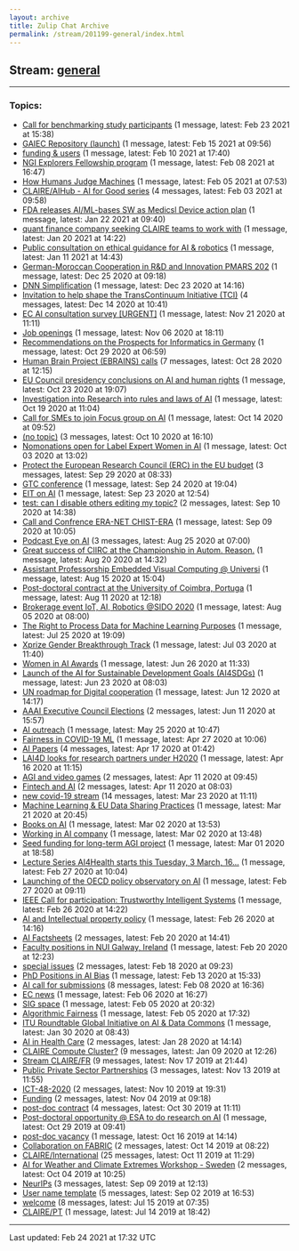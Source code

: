 ```yaml
---
layout: archive
title: Zulip Chat Archive
permalink: /stream/201199-general/index.html
---
```


## Stream: [general](https://claire4ai.github.io/archive/stream/201199-general/index.html)
---

### Topics:

* [Call for benchmarking study participants](topic/Call.20for.20benchmarking.20study.20participants.html) (1 message, latest: Feb 23 2021 at 15:38)
* [GAIEC Repository (launch)](topic/GAIEC.20Repository.20(launch).html) (1 message, latest: Feb 15 2021 at 09:56)
* [funding & users](topic/funding.20.26.20users.html) (1 message, latest: Feb 10 2021 at 17:40)
* [NGI Explorers Fellowship program](topic/NGI.20Explorers.20Fellowship.20program.html) (1 message, latest: Feb 08 2021 at 16:47)
* [How Humans Judge Machines](topic/How.20Humans.20Judge.20Machines.html) (1 message, latest: Feb 05 2021 at 07:53)
* [CLAIRE/AIHub - AI for Good series](topic/CLAIRE.2FAIHub.20-.20AI.20for.20Good.20series.html) (4 messages, latest: Feb 03 2021 at 09:58)
* [FDA releases AI/ML-bases SW as Medicsl Device action plan](topic/FDA.20releases.20AI.2FML-bases.20SW.20as.20Medicsl.20Device.20action.20plan.html) (1 message, latest: Jan 22 2021 at 09:40)
* [quant finance company seeking CLAIRE teams to work with](topic/quant.20finance.20company.20seeking.20CLAIRE.20teams.20to.20work.20with.html) (1 message, latest: Jan 20 2021 at 14:22)
* [Public consultation on ethical guidance for AI & robotics](topic/Public.20consultation.20on.20ethical.20guidance.20for.20AI.20.26.20robotics.html) (1 message, latest: Jan 11 2021 at 14:43)
* [German-Moroccan Cooperation in R&D and Innovation PMARS 202](topic/German-Moroccan.20Cooperation.20in.20R.26D.20and.20Innovation.20PMARS.20202.html) (1 message, latest: Dec 25 2020 at 09:18)
* [DNN Simplification](topic/DNN.20Simplification.html) (1 message, latest: Dec 23 2020 at 14:16)
* [Invitation to help shape the TransContinuum Initiative (TCI)](topic/Invitation.20to.20help.20shape.20the.20TransContinuum.20Initiative.20(TCI).html) (4 messages, latest: Dec 14 2020 at 10:41)
* [EC AI consultation survey \[URGENT\]](topic/EC.20AI.20consultation.20survey.20.5BURGENT.5D.html) (1 message, latest: Nov 21 2020 at 11:11)
* [Job openings](topic/Job.20openings.html) (1 message, latest: Nov 06 2020 at 18:11)
* [Recommendations on the Prospects for Informatics in Germany](topic/Recommendations.20on.20the.20Prospects.20for.20Informatics.20in.20Germany.html) (1 message, latest: Oct 29 2020 at 06:59)
* [Human Brain Project (EBRAINS) calls](topic/Human.20Brain.20Project.20(EBRAINS).20calls.html) (7 messages, latest: Oct 28 2020 at 12:15)
* [EU Council presidency conclusions on AI and human rights](topic/EU.20Council.20presidency.20conclusions.20on.20AI.20and.20human.20rights.html) (1 message, latest: Oct 23 2020 at 19:07)
* [Investigation into Research into rules and laws of AI](topic/Investigation.20into.20Research.20into.20rules.20and.20laws.20of.20AI.html) (1 message, latest: Oct 19 2020 at 11:04)
* [Call for SMEs to join Focus group on AI](topic/Call.20for.20SMEs.20to.20join.20Focus.20group.20on.20AI.html) (1 message, latest: Oct 14 2020 at 09:52)
* [(no topic)](topic/(no.20topic).html) (3 messages, latest: Oct 10 2020 at 16:10)
* [Nomonations open for Label Expert Women in AI](topic/Nomonations.20open.20for.20Label.20Expert.20Women.20in.20AI.html) (1 message, latest: Oct 03 2020 at 13:02)
* [Protect the European Research Council (ERC) in the EU budget](topic/Protect.20the.20European.20Research.20Council.20(ERC).20in.20the.20EU.20budget.html) (3 messages, latest: Sep 29 2020 at 08:33)
* [GTC conference](topic/GTC.20conference.html) (1 message, latest: Sep 24 2020 at 19:04)
* [EIT on AI](topic/EIT.20on.20AI.html) (1 message, latest: Sep 23 2020 at 12:54)
* [test: can I disable others editing my topic?](topic/test.3A.20can.20I.20disable.20others.20editing.20my.20topic.3F.html) (2 messages, latest: Sep 10 2020 at 14:38)
* [Call and Confrence ERA-NET CHIST-ERA](topic/Call.20and.20Confrence.20ERA-NET.20CHIST-ERA.html) (1 message, latest: Sep 09 2020 at 10:05)
* [Podcast Eye on AI](topic/Podcast.20Eye.20on.20AI.html) (3 messages, latest: Aug 25 2020 at 07:00)
* [Great success of CIIRC at the Championship in Autom. Reason.](topic/Great.20success.20of.20CIIRC.20at.20the.20Championship.20in.20Autom.2E.20Reason.2E.html) (1 message, latest: Aug 20 2020 at 14:32)
* [Assistant Professorship Embedded Visual Computing @ Universi](topic/Assistant.20Professorship.20Embedded.20Visual.20Computing.20.40.20Universi.html) (1 message, latest: Aug 15 2020 at 15:04)
* [Post-doctoral contract at the University of Coimbra, Portuga](topic/Post-doctoral.20contract.20at.20the.20University.20of.20Coimbra.2C.20Portuga.html) (1 message, latest: Aug 11 2020 at 12:18)
* [Brokerage event IoT, AI, Robotics @SIDO 2020](topic/Brokerage.20event.20IoT.2C.20AI.2C.20Robotics.20.40SIDO.202020.html) (1 message, latest: Aug 05 2020 at 08:00)
* [The Right to Process Data for Machine Learning Purposes](topic/The.20Right.20to.20Process.20Data.20for.20Machine.20Learning.20Purposes.html) (1 message, latest: Jul 25 2020 at 19:09)
* [Xprize Gender Breakthrough Track](topic/Xprize.20Gender.20Breakthrough.20Track.html) (1 message, latest: Jul 03 2020 at 11:40)
* [Women in AI Awards](topic/Women.20in.20AI.20Awards.html) (1 message, latest: Jun 26 2020 at 11:33)
* [Launch of the AI for Sustainable Development Goals (AI4SDGs)](topic/Launch.20of.20the.20AI.20for.20Sustainable.20Development.20Goals.20(AI4SDGs).html) (1 message, latest: Jun 23 2020 at 08:03)
* [UN roadmap for Digital cooperation](topic/UN.20roadmap.20for.20Digital.20cooperation.html) (1 message, latest: Jun 12 2020 at 14:17)
* [AAAI Executive Council Elections](topic/AAAI.20Executive.20Council.20Elections.html) (2 messages, latest: Jun 11 2020 at 15:57)
* [AI outreach](topic/AI.20outreach.html) (1 message, latest: May 25 2020 at 10:47)
* [Fairness in COVID-19 ML](topic/Fairness.20in.20COVID-19.20ML.html) (1 message, latest: Apr 27 2020 at 10:06)
* [AI Papers](topic/AI.20Papers.html) (4 messages, latest: Apr 17 2020 at 01:42)
* [LAI4D looks for research partners under H2020](topic/LAI4D.20looks.20for.20research.20partners.20under.20H2020.html) (1 message, latest: Apr 16 2020 at 11:15)
* [AGI and video games](topic/AGI.20and.20video.20games.html) (2 messages, latest: Apr 11 2020 at 09:45)
* [Fintech and AI](topic/Fintech.20and.20AI.html) (2 messages, latest: Apr 11 2020 at 08:03)
* [new covid-19 stream](topic/new.20covid-19.20stream.html) (14 messages, latest: Mar 23 2020 at 11:11)
* [Machine Learning & EU Data Sharing Practices](topic/Machine.20Learning.20.26.20EU.20Data.20Sharing.20Practices.html) (1 message, latest: Mar 21 2020 at 20:45)
* [Books on AI](topic/Books.20on.20AI.html) (1 message, latest: Mar 02 2020 at 13:53)
* [Working in AI company](topic/Working.20in.20AI.20company.html) (1 message, latest: Mar 02 2020 at 13:48)
* [Seed funding for long-term AGI project](topic/Seed.20funding.20for.20long-term.20AGI.20project.html) (1 message, latest: Mar 01 2020 at 18:58)
* [Lecture Series AI4Health starts this Tuesday, 3 March, 16...](topic/Lecture.20Series.20AI4Health.20starts.20this.20Tuesday.2C.203.20March.2C.2016.2E.2E.2E.html) (1 message, latest: Feb 27 2020 at 10:04)
* [Launching of the OECD policy observatory on AI](topic/Launching.20of.20the.20OECD.20policy.20observatory.20on.20AI.html) (1 message, latest: Feb 27 2020 at 09:11)
* [IEEE Call for participation: Trustworthy Intelligent Systems](topic/IEEE.20Call.20for.20participation.3A.20Trustworthy.20Intelligent.20Systems.html) (1 message, latest: Feb 26 2020 at 14:22)
* [AI and Intellectual property policy](topic/AI.20and.20Intellectual.20property.20policy.html) (1 message, latest: Feb 26 2020 at 14:16)
* [AI Factsheets](topic/AI.20Factsheets.html) (2 messages, latest: Feb 20 2020 at 14:41)
* [Faculty positions in NUI Galway, Ireland](topic/Faculty.20positions.20in.20NUI.20Galway.2C.20Ireland.html) (1 message, latest: Feb 20 2020 at 12:23)
* [special issues](topic/special.20issues.html) (2 messages, latest: Feb 18 2020 at 09:23)
* [PhD Positions in AI Bias](topic/PhD.20Positions.20in.20AI.20Bias.html) (1 message, latest: Feb 13 2020 at 15:33)
* [AI call for submissions](topic/AI.20call.20for.20submissions.html) (8 messages, latest: Feb 08 2020 at 16:36)
* [EC news](topic/EC.20news.html) (1 message, latest: Feb 06 2020 at 16:27)
* [SIG space](topic/SIG.20space.html) (1 message, latest: Feb 05 2020 at 20:32)
* [Algorithmic Fairness](topic/Algorithmic.20Fairness.html) (1 message, latest: Feb 05 2020 at 17:32)
* [ITU Roundtable Global Initiative on AI & Data Commons](topic/ITU.20Roundtable.20Global.20Initiative.20on.20AI.20.26.20Data.20Commons.html) (1 message, latest: Jan 30 2020 at 08:43)
* [AI in Health Care](topic/AI.20in.20Health.20Care.html) (2 messages, latest: Jan 28 2020 at 14:14)
* [CLAIRE Compute Cluster?](topic/CLAIRE.20Compute.20Cluster.3F.html) (9 messages, latest: Jan 09 2020 at 12:26)
* [Stream CLAIRE/FR](topic/Stream.20CLAIRE.2FFR.html) (9 messages, latest: Nov 17 2019 at 21:44)
* [Public Private Sector Partnerships](topic/Public.20Private.20Sector.20Partnerships.html) (3 messages, latest: Nov 13 2019 at 11:55)
* [ICT-48-2020](topic/ICT-48-2020.html) (2 messages, latest: Nov 10 2019 at 19:31)
* [Funding](topic/Funding.html) (2 messages, latest: Nov 04 2019 at 09:18)
* [post-doc contract](topic/post-doc.20contract.html) (4 messages, latest: Oct 30 2019 at 11:11)
* [Post-doctoral opportunity @ ESA to do research  on AI](topic/Post-doctoral.20opportunity.20.40.20ESA.20to.20do.20research.20.20on.20AI.html) (1 message, latest: Oct 29 2019 at 09:41)
* [post-doc vacancy](topic/post-doc.20vacancy.html) (1 message, latest: Oct 16 2019 at 14:14)
* [Collaboration on FABRIC](topic/Collaboration.20on.20FABRIC.html) (2 messages, latest: Oct 14 2019 at 08:22)
* [CLAIRE/International](topic/CLAIRE.2FInternational.html) (25 messages, latest: Oct 11 2019 at 11:29)
* [AI for Weather and Climate Extremes Workshop - Sweden](topic/AI.20for.20Weather.20and.20Climate.20Extremes.20Workshop.20-.20Sweden.html) (2 messages, latest: Oct 04 2019 at 10:25)
* [NeurIPs](topic/NeurIPs.html) (3 messages, latest: Sep 09 2019 at 12:13)
* [User name template](topic/User.20name.20template.html) (5 messages, latest: Sep 02 2019 at 16:53)
* [welcome](topic/welcome.html) (8 messages, latest: Jul 15 2019 at 07:35)
* [CLAIRE/PT](topic/CLAIRE.2FPT.html) (1 message, latest: Jul 14 2019 at 18:42)

<hr><p>Last updated: Feb 24 2021 at 17:32 UTC</p>